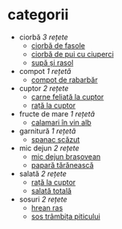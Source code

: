 # categorii

* ciorbă *3 rețete*
  * [ciorbă de fasole](retete/ciorbă_de_fasole.md)
  * [ciorbă de pui cu ciuperci](retete/ciorbă_de_pui_cu_ciuperci.md)
  * [supă și rasol](retete/supă_și_rasol.md)
* compot *1 rețetă*
  * [compot de rabarbăr](retete/compot_de_rabarbăr.md)
* cuptor *2 rețete*
  * [carne feliată la cuptor](retete/carne_feliată_la_cuptor.md)
  * [rață la cuptor](retete/rață_la_cuptor.md)
* fructe de mare *1 rețetă*
  * [calamari în vin alb](retete/calamari_în_vin_alb.md)
* garnitură *1 rețetă*
  * [spanac scăzut](retete/spanac_scăzut.md)
* mic dejun *2 rețete*
  * [mic dejun brașovean](retete/mic_dejun_brașovean.md)
  * [papară tărănească](retete/papară_tărănească.md)
* salată *2 rețete*
  * [rață la cuptor](retete/rață_la_cuptor.md)
  * [salată totală](retete/salată_totală.md)
* sosuri *2 rețete*
  * [hrean ras](retete/hrean_ras.md)
  * [sos trâmbița piticului](retete/sos_trâmbița_piticului.md)
